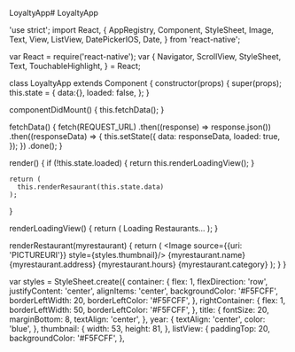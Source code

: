 LoyaltyApp# LoyaltyApp


'use strict';
import React, {
  AppRegistry,
  Component,
  StyleSheet,
  Image,
  Text,
  View, 
  ListView,
  DatePickerIOS,
  Date,
} from 'react-native';

var React = require('react-native');
var {
  Navigator,
  ScrollView,
  StyleSheet,
Text,
  TouchableHighlight,
} = React;

class LoyaltyApp extends Component {
  constructor(props) {
    super(props);
    this.state = {
      data:{},
      loaded: false,
    };
  }
 
  componentDidMount() {
    this.fetchData();
  }
 
  fetchData() {
    fetch(REQUEST_URL)
      .then((response) => response.json())
      .then((responseData) => {
        this.setState({
          data: responseData,
          loaded: true,
        });
      })
      .done();
  }
 
  render() {
    if (!this.state.loaded) {
      return this.renderLoadingView();
    }
 
    return (
      this.renderResaurant(this.state.data)
    );
  }
 
  renderLoadingView() {
    return (
      <View style={styles.container}>
        <Text>
          Loading Restaurants...
        </Text>
      </View>
    );
  }
 
  renderRestaurant(myrestaurant) {
    return (
      <View style={styles.container}>
        <Image
          source={{uri: 'PICTUREURI'}}
          style={styles.thumbnail}/>
        <View style={styles.rightContainer}>
          <Text style={styles.title}>{myrestaurant.name}</Text>
          <Text style={styles.year}>{myrestaurant.address}</Text>
           <Text style={styles.year}>{myrestaurant.hours}</Text>
            <Text style={styles.year}>{myrestaurant.category}</Text>
        </View>
      </View>
    );
  }
}
 
var styles = StyleSheet.create({
  container: {
    flex: 1,
    flexDirection: 'row',
    justifyContent: 'center',
    alignItems: 'center',
    backgroundColor: '#F5FCFF',
    borderLeftWidth: 20,
    borderLeftColor: '#F5FCFF',
  },
  rightContainer: {
    flex: 1,
    borderLeftWidth: 50,
    borderLeftColor: '#F5FCFF',
  },
  title: {
    fontSize: 20,
    marginBottom: 8,
    textAlign: 'center',
  },
  year: {
    textAlign: 'center',
    color: 'blue',
  },
  thumbnail: {
    width: 53,
    height: 81,
  },
  listView: {
    paddingTop: 20,
    backgroundColor: '#F5FCFF',
  },